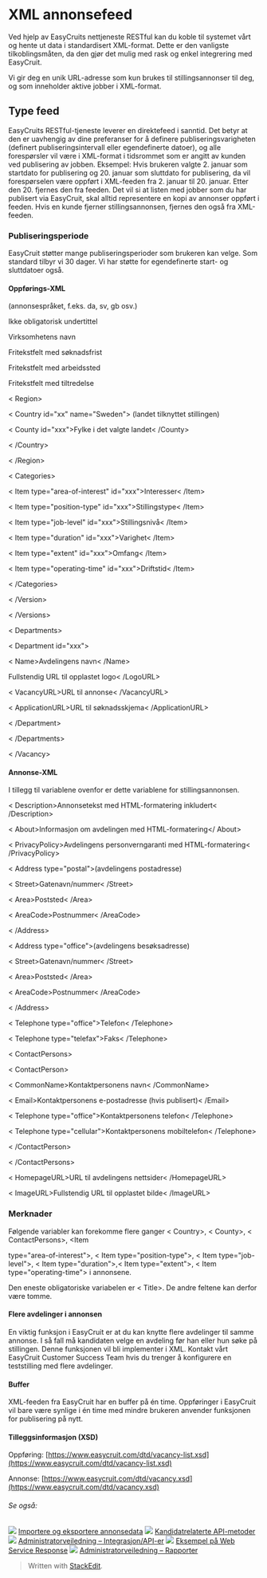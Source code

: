 # XML annonsefeed

Ved hjelp av EasyCruits nettjeneste RESTful kan du koble til systemet vårt og hente ut data i standardisert XML-format. Dette er den vanligste tilkoblingsmåten, da den gjør det mulig med rask og enkel integrering med EasyCruit.

Vi gir deg en unik URL-adresse som kun brukes til stillingsannonser til deg, og som inneholder aktive jobber i XML-format.

## Type feed

EasyCruits RESTful-tjeneste leverer en direktefeed i sanntid. Det betyr at den er uavhengig av dine preferanser for å definere publiseringsvarigheten (definert publiseringsintervall eller egendefinerte datoer), og alle forespørsler vil være i XML-format i tidsrommet som er angitt av kunden ved publisering av jobben. Eksempel: Hvis brukeren valgte 2. januar som startdato for publisering og 20. januar som sluttdato for publisering, da vil forespørselen være oppført i XML-feeden fra 2. januar til 20. januar. Etter den 20. fjernes den fra feeden. Det vil si at listen med jobber som du har publisert via EasyCruit, skal alltid representere en kopi av annonser oppført i feeden. Hvis en kunde fjerner stillingsannonsen, fjernes den også fra XML-feeden.

### Publiseringsperiode

EasyCruit støtter mange publiseringsperioder som brukeren kan velge. Som standard tilbyr vi 30 dager. Vi har støtte for egendefinerte start- og sluttdatoer også.

#### Oppførings-XML

<Vacancy id="xxxxxx" date_start="yyyy-mm-dd" date_end="yyyy-mm-dd" reference_number="">

<Versions>

<Version language="en"> (annonsespråket, f.eks. da, sv, gb osv.)

<Title>Obligatorisk tittel</Title>

<TitleHeading>Ikke obligatorisk undertittel</TitleHeading>

<AlternativeCompanyName>Virksomhetens navn</AlternativeCompanyName>

<ApplicationDeadline>Fritekstfelt med søknadsfrist</ApplicationDeadline>

<Location>Fritekstfelt med arbeidssted</Location>

<Engagement>Fritekstfelt med tiltredelse</Engagement>

< Region>

< Country id="xx" name="Sweden"> (landet tilknyttet stillingen)

< County id="xxx">Fylke i det valgte landet< /County>

< /Country>

< /Region>

< Categories>

< Item type="area-of-interest" id="xxx">Interesser< /Item>

< Item type="position-type" id="xxx">Stillingstype< /Item>

< Item type="job-level" id="xxx">Stillingsnivå< /Item>

< Item type="duration" id="xxx">Varighet< /Item>

< Item type="extent" id="xxx">Omfang< /Item>

< Item type="operating-time" id="xxx">Driftstid< /Item>

< /Categories>

< /Version>

< /Versions>

< Departments>

< Department id="xxx">

< Name>Avdelingens navn< /Name>

<LogoURL>Fullstendig URL til opplastet logo< /LogoURL>

< VacancyURL>URL til annonse< /VacancyURL>

 < ApplicationURL>URL til søknadsskjema< /ApplicationURL>

< /Department>

< /Departments>

< /Vacancy>

#### Annonse-XML

I tillegg til variablene ovenfor er dette variablene for stillingsannonsen.

< Description>Annonsetekst med HTML-formatering inkludert< /Description>

< About>Informasjon om avdelingen med HTML-formatering</ About>

< PrivacyPolicy>Avdelingens personverngaranti med HTML-formatering< /PrivacyPolicy>

< Address type="postal">(avdelingens postadresse)

< Street>Gatenavn/nummer< /Street>

< Area>Poststed< /Area>

< AreaCode>Postnummer< /AreaCode>

< /Address>

< Address type="office">(avdelingens besøksadresse)

< Street>Gatenavn/nummer< /Street>

< Area>Poststed< /Area>

< AreaCode>Postnummer< /AreaCode>

< /Address>

< Telephone type="office">Telefon< /Telephone>

< Telephone type="telefax">Faks< /Telephone>

< ContactPersons>

< ContactPerson>

< CommonName>Kontaktpersonens navn< /CommonName>

< Email>Kontaktpersonens e-postadresse (hvis publisert)< /Email>

< Telephone type="office">Kontaktpersonens telefon< /Telephone>

< Telephone type="cellular">Kontaktpersonens mobiltelefon< /Telephone>

< /ContactPerson>

< /ContactPersons>

< HomepageURL>URL til avdelingens nettsider< /HomepageURL>

< ImageURL>Fullstendig URL til opplastet bilde< /ImageURL>

### Merknader

Følgende variabler kan forekomme flere ganger < Country>, < County>, < ContactPersons>, <Item

type="area-of-interest">, < Item type="position-type">, < Item type="job-level">, < Item type="duration">,< Item type="extent">, < Item type="operating-time"> i annonsene.

Den eneste obligatoriske variabelen er < Title>. De andre feltene kan derfor være tomme.

#### Flere avdelinger i annonsen

En viktig funksjon i EasyCruit er at du kan knytte flere avdelinger til samme annonse. I så fall må kandidaten velge en avdeling før han eller hun søke på stillingen. Denne funksjonen vil bli implementer i XML. Kontakt vårt EasyCruit Customer Success Team hvis du trenger å konfigurere en teststilling med flere avdelinger.

#### Buffer

XML-feeden fra EasyCruit har en buffer på én time. Oppføringer i EasyCruit vil bare være synlige i én time med mindre brukeren anvender funksjonen for publisering på nytt.

#### Tilleggsinformasjon (XSD)

Oppføring:  [https://www.easycruit.com/dtd/vacancy-list.xsd](https://www.easycruit.com/dtd/vacancy-list.xsd)

Annonse:  [https://www.easycruit.com/dtd/vacancy.xsd](https://www.easycruit.com/dtd/vacancy.xsd)

###### Se også:

![](../Resources/Images/icon-document-link.png)  [Importere og eksportere annonsedata](import_and_export_of_vacancy_data.htm)
![](../Resources/Images/icon-document-link.png)  [Kandidatrelaterte API-metoder](candidate_api_methods.htm)
![](../Resources/Images/icon-document-link.png)  [Administratorveiledning – Integrasjon/API-er](guide_for_administrators_integration_apis.htm)
![](../Resources/Images/icon-document-link.png)  [Eksempel på Web Service Response](example_web_service_response.htm)
![](../Resources/Images/icon-document-link.png)  [Administratorveiledning – Rapporter](guide_for_administrators_reports.htm)


> Written with [StackEdit](https://stackedit.io/).
<!--stackedit_data:
eyJoaXN0b3J5IjpbLTIwODA2ODUxM119
-->